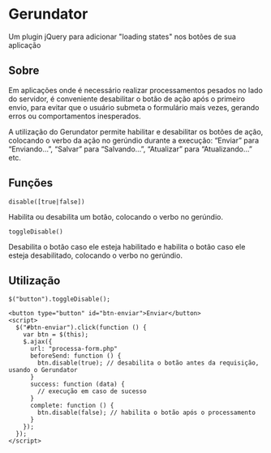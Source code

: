 Gerundator
==========

Um plugin jQuery para adicionar "loading states" nos botões de sua aplicação

Sobre
-----

Em aplicações onde é necessário realizar processamentos pesados no lado do servidor, é conveniente desabilitar o botão de ação após o primeiro envio, para evitar que o usuário submeta o formulário mais vezes, gerando erros ou comportamentos inesperados.

A utilização do Gerundator permite habilitar e desabilitar os botões de ação, colocando o verbo da ação no gerúndio durante a execução: “Enviar” para “Enviando…”, “Salvar” para “Salvando…”, “Atualizar” para “Atualizando…” etc.

Funções
-------

    disable([true|false])
Habilita ou desabilita um botão, colocando o verbo no gerúndio.

    toggleDisable()
Desabilita o botão caso ele esteja habilitado e habilita o botão caso ele esteja desabilitado, colocando o verbo no gerúndio.

Utilização
----------

    $("button").toggleDisable();
    
    <button type="button" id="btn-enviar">Enviar</button>
    <script>
      $("#btn-enviar").click(function () {
        var btn = $(this);
        $.ajax({
          url: "processa-form.php"
          beforeSend: function () {
            btn.disable(true); // desabilita o botão antes da requisição, usando o Gerundator
          }
          success: function (data) {
            // execução em caso de sucesso
          }
          complete: function () {
            btn.disable(false); // habilita o botão após o processamento
          }
        });
      });
    </script>
